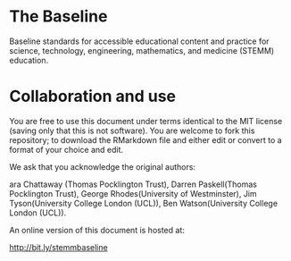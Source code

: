 # The Baseline
Baseline standards for accessible educational content and practice for science, technology, engineering, mathematics, and medicine (STEMM) education.


# Collaboration and use

You are free to use this document under terms identical to the MIT license (saving only that this is not software).  You are welcome to fork this repository; to download the RMarkdown file and either edit or convert to a format of your choice and edit.

We ask that you acknowledge the original authors:

ara Chattaway (Thomas Pocklington Trust), Darren Paskell(Thomas Pocklington Trust), George Rhodes(University of Westminster),
  Jim Tyson(University College London (UCL)), Ben Watson(University College London (UCL)).
  
An online version of this document is hosted at:

http://bit.ly/stemmbaseline
